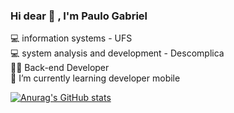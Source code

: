 ### Hi dear 👋 , I'm Paulo Gabriel
💻 information systems - UFS <br>
💻 system analysis and development - Descomplica <br>
👨‍💻 Back-end Developer <br>
🌱 I’m currently learning developer mobile<br>

  [![Anurag's GitHub stats](https://github-readme-stats.vercel.app/api?username=pgabrielgmdeveloper)](https://github.com/anuraghazra/github-readme-stats)


<!--
**pgabrieldeveloper/pgabrieldeveloper** is a ✨ _special_ ✨ repository because its `README.md` (this file) appears on your GitHub profile.

Here are some ideas to get you started:

- 🔭 I’m currently working on ...
- 🌱 I’m currently learning ...
- 👯 I’m looking to collaborate on ...
- 🤔 I’m looking for help with ...
- 💬 Ask me about ...
- 📫 How to reach me: ...
- 😄 Pronouns: ...
- ⚡ Fun fact: ...
-->
